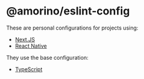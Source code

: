 # @amorino/eslint-config

These are personal configurations for projects using:
- [Next.JS](https://github.com/amorino/eslint-config/tree/main/packages/eslint-config-next)
- [React Native](https://github.com/amorino/eslint-config/tree/main/packages/eslint-config-native)

They use the base configuration:
- [TypeScript](https://github.com/amorino/eslint-config/tree/main/packages/eslint-config-base)